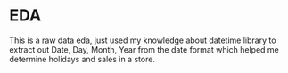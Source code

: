 # EDA
This is a raw data eda, just used my knowledge about datetime library to extract out Date, Day, Month, Year from the date format which helped me determine holidays and sales in a store.
